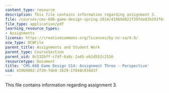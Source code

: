```yaml
---
content_type: resource
description: This file contains information regarding assignment 3.
file: /courses/cms-608-game-design-spring-2014/419b9d022f39fde03b291f648c934437_MITCMS_608S14_AsigmentThre.pdf
file_type: application/pdf
learning_resource_types:
- Assignments
license: https://creativecommons.org/licenses/by-nc-sa/4.0/
ocw_type: OCWFile
parent_title: Assignments and Student Work
parent_type: CourseSection
parent_uid: 0c532bff-cfdf-6a8c-2a45-eb1d552c2516
resourcetype: Document
title: 'CMS.608 Game Design S14: Assignment Three - Perspective'
uid: 419b9d02-2f39-fde0-3b29-1f648c934437
---
```

This file contains information regarding assignment 3.